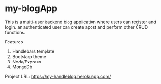 # my-blogApp
This is a multi-user backend blog application where users can register and login.
an authenticated user can create apost and perform other CRUD functions.

Features
1. Handlebars template
2. Bootstarp theme
3. Node/Express 
4. MongoDb

Project URL: https://my-handleblog.herokuapp.com/
